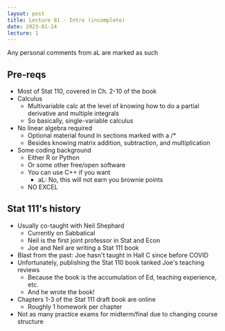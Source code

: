 ```yaml
---
layout: post
title: Lecture 01 - Intro (incomplete)
date: 2023-01-24
lecture: 1
---
```


Any personal comments from aL are marked as such

## Pre-reqs
- Most of Stat 110, covered in Ch. 2-10 of the book
- Calculus
	- Multivariable calc at the level of knowing how to do a partial derivative and multiple integrals
	- So basically, single-variable calculus
- No linear algebra required
	- Optional material found in sections marked with a /*
	- Besides knowing matrix addition, subtraction, and multiplication
- Some coding background
	- Either R or Python
	- Or some other free/open software
	- You can use C++ if you want
		- aL: No, this will not earn you brownie points
	- NO EXCEL

## Stat 111's history 
- Usually co-taught with Neil Shephard
	- Currently on Sabbatical
	- Neil is the first joint professor in Stat and Econ
	- Joe and Neil are writing a Stat 111 book
- Blast from the past: Joe hasn't taught in Hall C since before COVID
- Unfortunately, publishing the Stat 110 book tanked Joe's teaching reviews
	- Because the book is the accumulation of Ed, teaching experience, etc. 
	- And he wrote the book!
- Chapters 1-3 of the Stat 111 draft book are online
	- Roughly 1 homework per chapter
- Not as many practice exams for midterm/final due to changing course structure